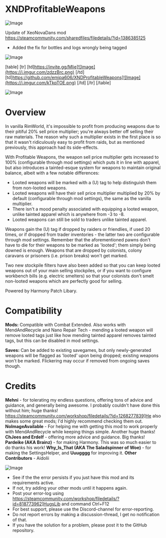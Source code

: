 # XNDProfitableWeapons

![Image](https://i.imgur.com/WAEzk68.png)

Update of XeoNovaDans mod
https://steamcommunity.com/sharedfiles/filedetails/?id=1386385125

- Added the fix for bottles and logs wrongly being tagged

![Image](https://i.imgur.com/7Gzt3Rg.png)


[table]
    [tr]
        [td]https://invite.gg/Mlie]![Image](https://i.imgur.com/zdzzBrc.png)
[/td]
        [td]https://github.com/emipa606/XNDProfitableWeapons]![Image](https://i.imgur.com/kTkpTOE.png)
[/td]
    [/tr]
[/table]
	
![Image](https://i.imgur.com/NOW7jU1.png)

# **Overview**

In vanilla RimWorld, it&apos;s impossible to profit from producing weapons due to their pitiful 20% sell price multiplier; you&apos;re always better off selling their raw materials. The reason why such a multiplier exists in the first place is so that it wasn&apos;t ridiculously easy to profit from raids, but as mentioned previously, this approach had its side-effects.

With Profitable Weapons, the weapon sell price multiplier gets increased to 100% (configurable through mod settings) which puts it in line with apparel, but also introduces a tainted-esque system for weapons to maintain original balance, albeit with a few notable differences:

- Looted weapons will be marked with a (U) tag to help distinguish them from non-looted weapons.
- Looted weapons will have their sell price multiplier multiplied by 20% by default (configurable through mod settings), the same as the vanilla multiplier.
- There isn&apos;t a mood penalty associated with equipping a looted weapon, unlike tainted apparel which is anywhere from -3 to -8.
- Looted weapons can still be sold to traders unlike tainted apparel.


Weapons gain the (U) tag if dropped by raiders or friendlies, if used 20 times, or if dropped from trader inventories  - the latter two are configurable through mod settings. Remember that the aforementioned pawns don&apos;t have to die for their weapons to be marked as &apos;looted&apos;; them simply being downed is enough. Weapons that are dropped by colonists, colony caravans or prisoners (i.e. prison breaks) won&apos;t get marked.

Two new stockpile filters have also been added so that you can keep looted weapons out of your main selling stockpiles, or if you want to configure workbench bills (e.g. electric smelters) so that your colonists don&apos;t smelt non-looted weapons which are perfectly good for selling.

Powered by Harmony Patch Libary.

# **Compatibility**

**Mods:**
Compatible with Combat Extended. Also works with MendAndRecycle and Nano Repair Tech - mending a looted weapon will remove looted tags just like how mending tainted apparel removes tainted tags, but this can be disabled in mod settings.

**Saves:**
Can be added to existing savegames, but only newly-generated weapons will be flagged as &apos;looted&apos; upon being dropped; existing weapons won&apos;t be marked. Flickering may occur if removed from ongoing saves though.

# **Credits**

**Mehni** - for tolerating my endless questions, offering tons of advice and guidance, and generally being awesome. I probably couldn&apos;t have done this without him; huge thanks! https://steamcommunity.com/workshop/filedetails/?id=1268277839]He also makes some great mods; I&apos;d highly recommend checking them out.
**NoImageAvailable** - For helping me with getting this mod to work properly with MendAndRecycle while keeping things simple. Another huge thanks!
**ChJees and Erdelf** - offering more advice and guidance. Big thanks!
**Pardeike (AKA Brainz)** - for making Harmony. This was so much easier to do thanks his work!
**Why_Is_That (AKA The Saladspinner of Woe)** - for making the SettingsHelper, and **Uuugggg** for improving it.
**Other Contributors** - Aidolii


![Image](https://i.imgur.com/Rs6T6cr.png)



-  See if the the error persists if you just have this mod and its requirements active.
-  If not, try adding your other mods until it happens again.
-  Post your error-log using https://steamcommunity.com/workshop/filedetails/?id=818773962]HugsLib and command Ctrl+F12
-  For best support, please use the Discord-channel for error-reporting.
-  Do not report errors by making a discussion-thread, I get no notification of that.
-  If you have the solution for a problem, please post it to the GitHub repository.



